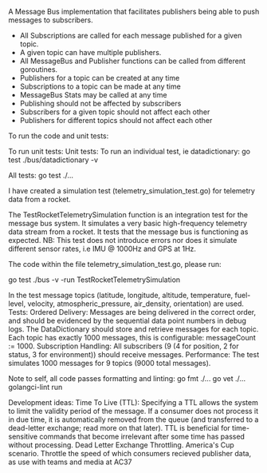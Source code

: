 A Message Bus implementation that facilitates publishers being able to push messages to subscribers.

- All Subscriptions are called for each message published for a given topic.
- A given topic can have multiple publishers.
- All MessageBus and Publisher functions can be called from different goroutines.
- Publishers for a topic can be created at any time
- Subscriptions to a topic can be made at any time
- MessageBus Stats may be called at any time
- Publishing should not be affected by subscribers
- Subscribers for a given topic should not affect each other
- Publishers for different topics should not affect each other


To run the code and unit tests:


To run unit tests:
Unit tests: To run an individual test, ie datadictionary:
go test ./bus/datadictionary -v  

All tests:
go test ./...

I have created a simulation test (telemetry_simulation_test.go) for telemetry data from a rocket. 

The TestRocketTelemetrySimulation function is an integration test for the message bus system. It simulates a very basic high-frequency telemetry data stream from a rocket. It tests that the message bus is functioning as expected. NB: This test does not introduce errors nor does it simulate different sensor rates, i.e IMU @ 1000Hz and GPS at 1Hz.


The code within the file telemetry_simulation_test.go, please run:

go test ./bus -v -run TestRocketTelemetrySimulation


In the test message topics (latitude, longitude, altitude, temperature, fuel-level, velocity, atmospheric_pressure, air_density, orientation) are used.
Tests:
Ordered Delivery: Messages are being delivered in the correct order, and should be evidenced by the sequential data point numbers in debug logs.
The DataDictionary should store and retrieve messages for each topic. Each topic has exactly 1000 messages, this is configurable: messageCount := 1000.
Subscription Handling: All subscribers (9 (4 for position, 2 for status, 3 for environment)) should receive messages.
Performance: The test simulates 1000 messages for 9 topics (9000 total messages).


Note to self, all code passes formatting and linting:
go fmt ./...
go vet ./...
golangci-lint run


Development ideas:
Time To Live (TTL):
Specifying a TTL allows the system to limit the validity period of the message. If a consumer does not process it in due time, it is automatically removed from the queue (and transferred to a dead-letter exchange; read more on that later). TTL is beneficial for time-sensitive commands that become irrelevant after some time has passed without processing.
Dead Letter Exchange
Throttling. America's Cup scenario. Throttle the speed of which consumers recieved publisher data, as use with teams and media at AC37
